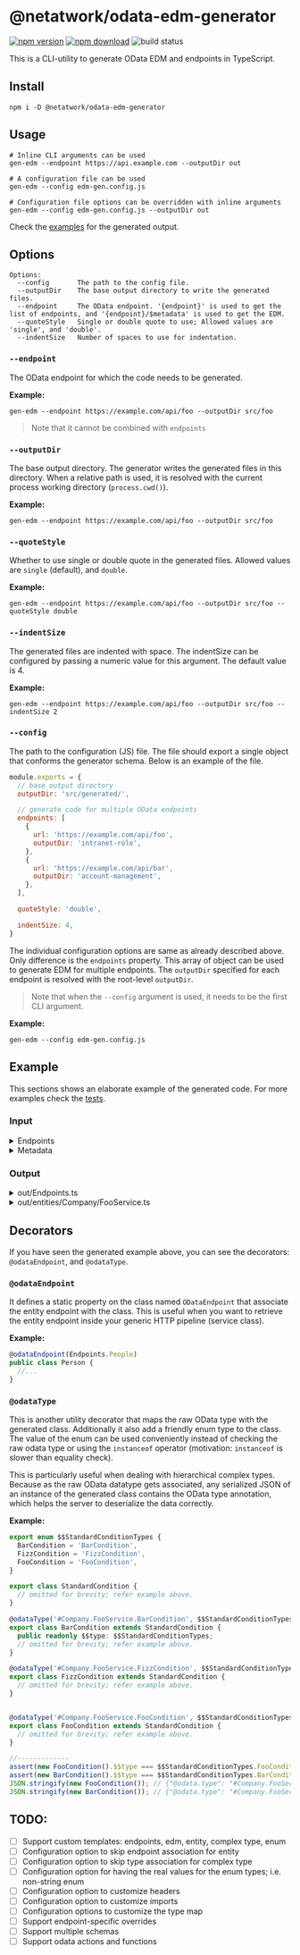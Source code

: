 # @netatwork/odata-edm-generator

[![npm version](https://img.shields.io/npm/v/@netatwork/odata-edm-generator)](https://www.npmjs.com/package/@netatwork/odata-edm-generator)
[![npm download](https://img.shields.io/npm/dt/@netatwork/odata-edm-generator?label=npm%20download)](https://www.npmjs.com/package/@netatwork/odata-edm-generator)
![build status](https://github.com/Netatwork-de/odata-edm-generator/workflows/build/badge.svg)

This is a CLI-utility to generate OData EDM and endpoints in TypeScript.

## Install

```shell
npm i -D @netatwork/odata-edm-generator
```

## Usage

```shell
# Inline CLI arguments can be used
gen-edm --endpoint https://api.example.com --outputDir out

# A configuration file can be used
gen-edm --config edm-gen.config.js

# Configuration file options can be overridden with inline arguments
gen-edm --config edm-gen.config.js --outputDir out
```

Check the [examples](#examples) for the generated output.

## Options

```shell
Options:
  --config       The path to the config file.
  --outputDir    The base output directory to write the generated files.
  --endpoint     The OData endpoint. '{endpoint}' is used to get the list of endpoints, and '{endpoint}/$metadata' is used to get the EDM.
  --quoteStyle   Single or double quote to use; Allowed values are 'single', and 'double'.
  --indentSize   Number of spaces to use for indentation.
```

### `--endpoint`

The OData endpoint for which the code needs to be generated.

**Example:**

```shell
gen-edm --endpoint https://example.com/api/foo --outputDir src/foo
```

> Note that it cannot be combined with `endpoints`

### `--outputDir`

The base output directory.
The generator writes the generated files in this directory.
When a relative path is used, it is resolved with the current process working directory (`process.cwd()`).

**Example:**

```shell
gen-edm --endpoint https://example.com/api/foo --outputDir src/foo
```

### `--quoteStyle`

Whether to use single or double quote in the generated files.
Allowed values are `single` (default), and `double`.

**Example:**

```shell
gen-edm --endpoint https://example.com/api/foo --outputDir src/foo --quoteStyle double
```

### `--indentSize`

The generated files are indented with space.
The indentSize can be configured by passing a numeric value for this argument.
The default value is 4.

**Example:**

```shell
gen-edm --endpoint https://example.com/api/foo --outputDir src/foo --indentSize 2
```

### `--config`

The path to the configuration (JS) file.
The file should export a single object that conforms the generator schema.
Below is an example of the file.

```js
module.exports = {
  // base output directory
  outputDir: 'src/generated/',

  // generate code for multiple OData endpoints
  endpoints: [
    {
      url: 'https://example.com/api/foo',
      outputDir: 'intranet-role',
    },
    {
      url: 'https://example.com/api/bar',
      outputDir: 'account-management',
    },
  ],

  quoteStyle: 'double',

  indentSize: 4,
}
```

The individual configuration options are same as already described above.
Only difference is the `endpoints` property.
This array of object can be used to generate EDM for multiple endpoints.
The `outputDir` specified for each endpoint is resolved with the root-level `outputDir`.

> Note that when the `--config` argument is used, it needs to be the first CLI argument.

**Example:**

```shell
gen-edm --config edm-gen.config.js
```

## Example

This sections shows an elaborate example of the generated code.
For more examples check the [tests](https://github.com/Netatwork-de/odata-edm-generator/tree/main/tests/data).

### Input

<details>
<summary> Endpoints </summary>

```json
{
  "@odata.context": "https://example.com/odata/v4/$metadata",
  "value": [
    {
      "name": "Foos",
      "kind": "EntitySet",
      "url": "Foos"
    },
    {
      "name": "Children",
      "kind": "Singleton",
      "url": "Children"
    },
    {
      "name": "Fizz",
      "kind": "EntitySet",
      "url": "FizzBazz"
    }
  ]
}
```
</details>

<details>
<summary> Metadata </summary>

```xml
<edmx:Edmx xmlns:edmx="http://docs.oasis-open.org/odata/ns/edmx" Version="4.0">
  <edmx:DataServices>
    <Schema xmlns="http://docs.oasis-open.org/odata/ns/edm" Namespace="Company.FooService">
      <EntityType Name="ChildTwo" BaseType="Company.Service.Base">
        <Key>
          <PropertyRef Name="Id" />
        </Key>
        <Property Name="ChildProp11" Type="Edm.Int64" />
        <Property Name="ChildProp12" Type="Edm.SByte" Nullable="false" />
        <Property Name="ChildProp13" Type="Edm.TimeOfDay" Nullable="false" />
        <Property Name="Id" Type="Edm.Int32" Nullable="false" />
      </EntityType>
      <EntityType Name="GrandChild" BaseType="Company.Service.ChildOne">
        <Key>
          <PropertyRef Name="Id" />
        </Key>
        <Property Name="GrandChildProp11" Type="Edm.Int64" />
        <Property Name="GrandChildProp12" Type="Edm.SByte" Nullable="false" />
        <Property Name="GrandChildProp13" Type="Edm.TimeOfDay" Nullable="false" />
        <Property Name="Id" Type="Edm.Int32" Nullable="false" />
      </EntityType>
      <EntityType Name="Foo">
        <Key>
          <PropertyRef Name="Id" />
        </Key>
        <Property Name="StrProp" Type="Edm.String" />
        <Property Name="DateStrProp" Type="Edm.DateTimeOffset" Nullable="false" />
        <Property Name="ByteProp" Type="Edm.Byte" Nullable="false" />
        <Property Name="Id" Type="Edm.Int32" Nullable="false" />
      </EntityType>
      <EntityType Name="Bar">
        <Key>
          <PropertyRef Name="Id" />
        </Key>
        <Property Name="Prop11" Type="Edm.String" />
        <Property Name="Prop12" Type="Edm.DateTime" Nullable="false" />
        <Property Name="Prop13" Type="Edm.Decimal" Nullable="false" />
        <Property Name="Prop14" Type="Edm.Double" />
        <Property Name="Id" Type="Edm.Int32" Nullable="false" />
      </EntityType>
      <EntityType Name="Base">
        <Property Name="BaseProp11" Type="Edm.Duration" />
        <Property Name="BaseProp12" Type="Edm.Float" Nullable="false" />
        <Property Name="BaseProp13" Type="Edm.Guid" Nullable="false" />
        <Property Name="BaseProp14" Type="Edm.Int16" />
      </EntityType>
      <EntityType Name="ChildOne" BaseType="Company.Service.Base">
        <Key>
          <PropertyRef Name="ChildId" />
        </Key>
        <Property Name="ChildProp11" Type="Edm.Int64" />
        <Property Name="ChildProp12" Type="Edm.SByte" Nullable="false" />
        <Property Name="ChildProp13" Type="Edm.TimeOfDay" Nullable="false" />
        <Property Name="ChildId" Type="Edm.Int32" Nullable="false" />
        <NavigationProperty Name="Condition" Type="Company.Service.StandardCondition" />
      </EntityType>
      <EntityType Name="Bazz">
        <Key>
          <PropertyRef Name="Id" />
        </Key>
        <Property Name="BazzProp1" Type="Edm.String" />
        <Property Name="BazzProp2" Type="Edm.Byte" Nullable="false" />
        <Property Name="Id" Type="Edm.Int32" Nullable="false" />
        <Property Name="BarId" Type="Edm.Int32" />
        <NavigationProperty Name="Cp" Type="Company.Service.Interface2" />
        <NavigationProperty Name="Foos" Type="Collection(Company.Service.Foo)" />
        <NavigationProperty Name="Bar" Type="Company.Service.Bar">
          <ReferentialConstraint Property="BarId" ReferencedProperty="Id" />
        </NavigationProperty>
      </EntityType>
      <ComplexType Name="Interface1">
        <Property Name="I1P1" Type="Edm.String" Nullable="false" />
        <Property Name="I1P2" Type="Edm.Int32" />
      </ComplexType>
      <ComplexType Name="Interface2">
        <Property Name="I2P1" Type="Edm.Int32" Nullable="false" />
        <Property Name="I2P2" Type="Edm.Guid" />
      </ComplexType>
      <ComplexType Name="BaseConfiguration">
        <Property Name="BC1P1" Type="Edm.Int32" Nullable="false" />
        <Property Name="BC1P2" Type="Edm.String" />
      </ComplexType>
      <ComplexType Name="FooConfiguration" BaseType="Company.Service.BaseConfiguration">
        <Property Name="FC1P1" Type="Edm.Int32" Nullable="false" />
        <Property Name="FC1P2" Type="Company.Service.Enum1" />
      </ComplexType>
      <ComplexType Name="BarConfiguration" BaseType="Company.Service.BaseConfiguration">
        <Property Name="CBC1P1" Type="Edm.Int32" Nullable="false" />
        <Property Name="CBC1P2" Type="Company.Service.Interface1" />
      </ComplexType>
      <ComplexType Name="StandardCondition" Abstract="true">
        <Property Name="BC1P1" Type="Edm.Int32" Nullable="false" />
        <Property Name="BC1P2" Type="Edm.String" />
      </ComplexType>
      <ComplexType Name="FooCondition" BaseType="Company.Service.StandardCondition">
        <Property Name="FC1P1" Type="Edm.Int32" Nullable="false" />
        <Property Name="FC1P2" Type="Company.Service.Enum1" />
      </ComplexType>
      <ComplexType Name="BarCondition" BaseType="Company.Service.StandardCondition">
        <Property Name="CBC1P1" Type="Edm.Int32" Nullable="false" />
        <Property Name="CBC1P2" Type="Company.Service.Interface1" />
      </ComplexType>
      <ComplexType Name="FizzCondition" BaseType="Company.Service.StandardCondition">
        <Property Name="FC1P1" Type="Edm.Int32" Nullable="false" />
        <Property Name="FC1P2" Type="Company.Service.Interface1" />
        <Property Name="FC1P3" Type="Company.Service.BaseConfiguration" />
      </ComplexType>
      <ComplexType Name="DummyType" Abstract="true">
        <Property Name="Dummy_Do_Not_Use" Type="Edm.String"/>
      </ComplexType>
      <ComplexType Name="BranchOneCondition" BaseType="Company.Service.DummyType" Abstract="true">
        <Property Name="B1C1P1" Type="Edm.Int32" Nullable="false" />
        <Property Name="B1C1P2" Type="Edm.String" />
      </ComplexType>
      <ComplexType Name="B1FooCondition" BaseType="Company.Service.BranchOneCondition">
        <Property Name="FC1P1" Type="Edm.Int32" Nullable="false" />
        <Property Name="FC1P2" Type="Company.Service.Enum1" />
      </ComplexType>
      <ComplexType Name="B1BarCondition" BaseType="Company.Service.BranchOneCondition">
        <Property Name="CBC1P1" Type="Edm.Int32" Nullable="false" />
        <Property Name="CBC1P2" Type="Company.Service.Interface1" />
      </ComplexType>
      <ComplexType Name="B1FizzCondition" BaseType="Company.Service.BranchOneCondition">
        <Property Name="FC1P1" Type="Edm.Int32" Nullable="false" />
        <Property Name="FC1P2" Type="Company.Service.Interface1" />
      </ComplexType>
      <ComplexType Name="BranchTwoCondition" BaseType="Company.Service.DummyType">
        <Property Name="B2C1P1" Type="Edm.Int32" Nullable="false" />
        <Property Name="B2C1P2" Type="Edm.String" />
      </ComplexType>
      <EnumType Name="Enum1">
        <Member Name="Member1" Value="0" />
        <Member Name="Member2" Value="1" />
        <Member Name="Member3" Value="2" />
      </EnumType>
      <EntitySet Name="Foos" EntityType="Company.Service.Foo" />
      <EntitySet Name="Fizz" EntityType="Company.Service.Bazz" />
      <Singleton Name="Children" Type="Company.Service.ChildOne" />
    </Schema>
  </edmx:DataServices>
</edmx:Edmx>
```
</details>

### Output

<details>
<summary>out/Endpoints.ts</summary>

```ts
/**
 * This is a generated file. Please don't change this manually.
 */
export const enum Endpoints {
  Foos = 'Foos',
  Children = 'Children',
  Fizz = 'FizzBazz',
}
```
</details>

<details>
<summary>out/entities/Company/FooService.ts</summary>

```ts
/**
 * This is a generated file. Please don't change this manually.
 */

import {
  Class,
  odataEndpoint,
  odataType,
  odataTypeKey,
  tryCreateModel,
} from '@netatwork/odata-edm-generator';
import {
  Endpoints,
} from '../../Endpoints';

export class Base {

  public static create<TBase extends Base = Base>(this: Class<TBase>, raw: Partial<TBase>): TBase {
    if (raw === undefined || raw === null || raw instanceof this) { return raw as TBase; }
    return new this(
      raw.BaseProp12,
      raw.BaseProp13,
      raw.BaseProp11,
      raw.BaseProp14,
    );
  }

  public constructor(
    public BaseProp12: number,
    public BaseProp13: string,
    public BaseProp11?: string,
    public BaseProp14?: number,
  ) { }
}

@odataEndpoint(Endpoints.Fizz)
export class Bazz {

  public static create<TBazz extends Bazz = Bazz>(this: Class<TBazz>, raw: Partial<TBazz>): TBazz {
    if (raw === undefined || raw === null || raw instanceof this) { return raw as TBazz; }
    return new this(
      raw.Id,
      raw.BazzProp2,
      tryCreateModel(Bar, raw),
      raw.BarId,
      raw.BazzProp1,
      raw.Cp,
      raw.Foos,
    );
  }

  public constructor(
    public Id: number,
    public BazzProp2: number,
    public Bar?: Bar,
    public BarId?: number,
    public BazzProp1?: string,
    public Cp?: Interface2,
    public Foos?: Foo[],
  ) { }
}

@odataEndpoint(Endpoints.Foos)
export class Foo {

  public static create<TFoo extends Foo = Foo>(this: Class<TFoo>, raw: Partial<TFoo>): TFoo {
    if (raw === undefined || raw === null || raw instanceof this) { return raw as TFoo; }
    return new this(
      raw.Id,
      raw.ByteProp,
      raw.DateStrProp,
      raw.StrProp,
    );
  }

  public constructor(
    public Id: number,
    public ByteProp: number,
    public DateStrProp: string,
    public StrProp?: string,
  ) { }
}

export class Bar {

  public static create<TBar extends Bar = Bar>(this: Class<TBar>, raw: Partial<TBar>): TBar {
    if (raw === undefined || raw === null || raw instanceof this) { return raw as TBar; }
    return new this(
      raw.Id,
      raw.Prop12,
      raw.Prop13,
      raw.Prop11,
      raw.Prop14,
    );
  }

  public constructor(
    public Id: number,
    public Prop12: string,
    public Prop13: number,
    public Prop11?: string,
    public Prop14?: number,
  ) { }
}

@odataEndpoint(Endpoints.Children)
// @ts-ignore needed to avoid this issue: https://github.com/microsoft/TypeScript/issues/4628
export class ChildOne extends Base {

  public static create<TChildOne extends ChildOne = ChildOne>(this: Class<TChildOne>, raw: Partial<TChildOne>): TChildOne {
    if (raw === undefined || raw === null || raw instanceof this) { return raw as TChildOne; }
    return new this(
      raw.ChildId,
      raw.BaseProp12,
      raw.BaseProp13,
      raw.ChildProp12,
      raw.ChildProp13,
      raw.BaseProp11,
      raw.BaseProp14,
      raw.ChildProp11,
      tryCreateModel(StandardCondition, raw),
    );
  }

  public constructor(
    public ChildId: number,
    public BaseProp12: number,
    public BaseProp13: string,
    public ChildProp12: number,
    public ChildProp13: string,
    public BaseProp11?: string,
    public BaseProp14?: number,
    public ChildProp11?: number,
    public Condition?: StandardCondition,
  ) {
    super(
      BaseProp12,
      BaseProp13,
      BaseProp11,
      BaseProp14,
    );
  }
}

// @ts-ignore needed to avoid this issue: https://github.com/microsoft/TypeScript/issues/4628
export class ChildTwo extends Base {

  public static create<TChildTwo extends ChildTwo = ChildTwo>(this: Class<TChildTwo>, raw: Partial<TChildTwo>): TChildTwo {
    if (raw === undefined || raw === null || raw instanceof this) { return raw as TChildTwo; }
    return new this(
      raw.Id,
      raw.BaseProp12,
      raw.BaseProp13,
      raw.ChildProp12,
      raw.ChildProp13,
      raw.BaseProp11,
      raw.BaseProp14,
      raw.ChildProp11,
    );
  }

  public constructor(
    public Id: number,
    public BaseProp12: number,
    public BaseProp13: string,
    public ChildProp12: number,
    public ChildProp13: string,
    public BaseProp11?: string,
    public BaseProp14?: number,
    public ChildProp11?: number,
  ) {
    super(
      BaseProp12,
      BaseProp13,
      BaseProp11,
      BaseProp14,
    );
  }
}

// @ts-ignore needed to avoid this issue: https://github.com/microsoft/TypeScript/issues/4628
export class GrandChild extends ChildOne {

  public static create<TGrandChild extends GrandChild = GrandChild>(this: Class<TGrandChild>, raw: Partial<TGrandChild>): TGrandChild {
    if (raw === undefined || raw === null || raw instanceof this) { return raw as TGrandChild; }
    return new this(
      raw.ChildId,
      raw.Id,
      raw.BaseProp12,
      raw.BaseProp13,
      raw.ChildProp12,
      raw.ChildProp13,
      raw.GrandChildProp12,
      raw.GrandChildProp13,
      raw.BaseProp11,
      raw.BaseProp14,
      raw.ChildProp11,
      tryCreateModel(StandardCondition, raw),
      raw.GrandChildProp11,
    );
  }

  public constructor(
    public ChildId: number,
    public Id: number,
    public BaseProp12: number,
    public BaseProp13: string,
    public ChildProp12: number,
    public ChildProp13: string,
    public GrandChildProp12: number,
    public GrandChildProp13: string,
    public BaseProp11?: string,
    public BaseProp14?: number,
    public ChildProp11?: number,
    public Condition?: StandardCondition,
    public GrandChildProp11?: number,
  ) {
    super(
      ChildId,
      BaseProp12,
      BaseProp13,
      ChildProp12,
      ChildProp13,
      BaseProp11,
      BaseProp14,
      ChildProp11,
      Condition,
    );
  }
}

export enum $$BaseConfigurationTypes {
  BarConfiguration = 'BarConfiguration',
  FooConfiguration = 'FooConfiguration',
}

export class BaseConfiguration {

  protected static get derivedTypes(): typeof BaseConfiguration[] {
    return [
      BarConfiguration,
      FooConfiguration,
    ];
  }

  public static create(raw: Partial<BaseConfiguration>): BaseConfiguration {
    if (raw === undefined || raw === null || raw instanceof this) { return raw as BaseConfiguration; }
    const edmType = raw[odataTypeKey];
    const ctor = this.derivedTypes.find((f) => f.canHandle(edmType));
    if (!ctor) {
      return raw as BaseConfiguration;
    }
    const result = new ctor();
    result.initialize(raw);
    return result;
  }

  protected static canHandle(_odataType: string): boolean { return false; }

  public BC1P1: number;
  public BC1P2?: string;
  public readonly $$type: $$BaseConfigurationTypes;

  protected initialize(raw: Partial<BaseConfiguration>) {
    this.BC1P1 = raw.BC1P1;
    this.BC1P2 = raw.BC1P2;
  }
}

export enum $$DummyTypeTypes {
  B1BarCondition = 'B1BarCondition',
  B1FizzCondition = 'B1FizzCondition',
  B1FooCondition = 'B1FooCondition',
  BranchTwoCondition = 'BranchTwoCondition',
}

export class DummyType {

  protected static get derivedTypes(): typeof DummyType[] {
    return [
      B1BarCondition,
      B1FizzCondition,
      B1FooCondition,
      BranchTwoCondition,
    ];
  }

  public static create(raw: Partial<DummyType>): DummyType {
    if (raw === undefined || raw === null || raw instanceof this) { return raw as DummyType; }
    const edmType = raw[odataTypeKey];
    const ctor = this.derivedTypes.find((f) => f.canHandle(edmType));
    if (!ctor) {
      return raw as DummyType;
    }
    const result = new ctor();
    result.initialize(raw);
    return result;
  }

  protected static canHandle(_odataType: string): boolean { return false; }

  public Dummy_Do_Not_Use?: string;
  public readonly $$type: $$DummyTypeTypes;

  protected initialize(raw: Partial<DummyType>) {
    this.Dummy_Do_Not_Use = raw.Dummy_Do_Not_Use;
  }
}

export interface Interface1 {
  I1P1: string;
  I1P2?: number;
}

export interface Interface2 {
  I2P1: number;
  I2P2?: string;
}

export class BranchOneCondition extends DummyType {

  public B1C1P1: number;
  public B1C1P2?: string;

  protected initialize(raw: Partial<BranchOneCondition>) {
    super.initialize(raw);
    this.B1C1P1 = raw.B1C1P1;
    this.B1C1P2 = raw.B1C1P2;
  }
}

@odataType('#Company.FooService.B1BarCondition', $$DummyTypeTypes.B1BarCondition, '$$type')
export class B1BarCondition extends BranchOneCondition {

  public CBC1P1: number;
  public CBC1P2?: Interface1;

  protected initialize(raw: Partial<B1BarCondition>) {
    super.initialize(raw);
    this.CBC1P1 = raw.CBC1P1;
    this.CBC1P2 = raw.CBC1P2;
  }
}

@odataType('#Company.FooService.B1FizzCondition', $$DummyTypeTypes.B1FizzCondition, '$$type')
export class B1FizzCondition extends BranchOneCondition {

  public FC1P1: number;
  public FC1P2?: Interface1;

  protected initialize(raw: Partial<B1FizzCondition>) {
    super.initialize(raw);
    this.FC1P1 = raw.FC1P1;
    this.FC1P2 = raw.FC1P2;
  }
}

@odataType('#Company.FooService.B1FooCondition', $$DummyTypeTypes.B1FooCondition, '$$type')
export class B1FooCondition extends BranchOneCondition {

  public FC1P1: number;
  public FC1P2?: Enum1;

  protected initialize(raw: Partial<B1FooCondition>) {
    super.initialize(raw);
    this.FC1P1 = raw.FC1P1;
    this.FC1P2 = raw.FC1P2;
  }
}

export enum $$StandardConditionTypes {
  BarCondition = 'BarCondition',
  FizzCondition = 'FizzCondition',
  FooCondition = 'FooCondition',
}

export class StandardCondition {

  protected static get derivedTypes(): typeof StandardCondition[] {
    return [
      BarCondition,
      FizzCondition,
      FooCondition,
    ];
  }

  public static create(raw: Partial<StandardCondition>): StandardCondition {
    if (raw === undefined || raw === null || raw instanceof this) { return raw as StandardCondition; }
    const edmType = raw[odataTypeKey];
    const ctor = this.derivedTypes.find((f) => f.canHandle(edmType));
    if (!ctor) {
      return raw as StandardCondition;
    }
    const result = new ctor();
    result.initialize(raw);
    return result;
  }

  protected static canHandle(_odataType: string): boolean { return false; }

  public BC1P1: number;
  public BC1P2?: string;
  public readonly $$type: $$StandardConditionTypes;

  protected initialize(raw: Partial<StandardCondition>) {
    this.BC1P1 = raw.BC1P1;
    this.BC1P2 = raw.BC1P2;
  }
}

@odataType('#Company.FooService.BarCondition', $$StandardConditionTypes.BarCondition, '$$type')
export class BarCondition extends StandardCondition {

  public CBC1P1: number;
  public CBC1P2?: Interface1;

  protected initialize(raw: Partial<BarCondition>) {
    super.initialize(raw);
    this.CBC1P1 = raw.CBC1P1;
    this.CBC1P2 = raw.CBC1P2;
  }
}

@odataType('#Company.FooService.BarConfiguration', $$BaseConfigurationTypes.BarConfiguration, '$$type')
export class BarConfiguration extends BaseConfiguration {

  public CBC1P1: number;
  public CBC1P2?: Interface1;

  protected initialize(raw: Partial<BarConfiguration>) {
    super.initialize(raw);
    this.CBC1P1 = raw.CBC1P1;
    this.CBC1P2 = raw.CBC1P2;
  }
}

@odataType('#Company.FooService.BranchTwoCondition', $$DummyTypeTypes.BranchTwoCondition, '$$type')
export class BranchTwoCondition extends DummyType {

  public B2C1P1: number;
  public B2C1P2?: string;

  protected initialize(raw: Partial<BranchTwoCondition>) {
    super.initialize(raw);
    this.B2C1P1 = raw.B2C1P1;
    this.B2C1P2 = raw.B2C1P2;
  }
}

@odataType('#Company.FooService.FizzCondition', $$StandardConditionTypes.FizzCondition, '$$type')
export class FizzCondition extends StandardCondition {

  public FC1P1: number;
  public FC1P2?: Interface1;
  public FC1P3?: BaseConfiguration;

  protected initialize(raw: Partial<FizzCondition>) {
    super.initialize(raw);
    this.FC1P1 = raw.FC1P1;
    this.FC1P2 = raw.FC1P2;
    this.FC1P3 = tryCreateModel(BaseConfiguration, raw);
  }
}

@odataType('#Company.FooService.FooCondition', $$StandardConditionTypes.FooCondition, '$$type')
export class FooCondition extends StandardCondition {

  public FC1P1: number;
  public FC1P2?: Enum1;

  protected initialize(raw: Partial<FooCondition>) {
    super.initialize(raw);
    this.FC1P1 = raw.FC1P1;
    this.FC1P2 = raw.FC1P2;
  }
}

@odataType('#Company.FooService.FooConfiguration', $$BaseConfigurationTypes.FooConfiguration, '$$type')
export class FooConfiguration extends BaseConfiguration {

  public FC1P1: number;
  public FC1P2?: Enum1;

  protected initialize(raw: Partial<FooConfiguration>) {
    super.initialize(raw);
    this.FC1P1 = raw.FC1P1;
    this.FC1P2 = raw.FC1P2;
  }
}

export enum Enum1 {
  Member1 = 'Member1',
  Member2 = 'Member2',
  Member3 = 'Member3',
}
```
</details>

## Decorators

If you have seen the generated example above, you can see the decorators: `@odataEndpoint`, and `@odataType`.

### `@odataEndpoint`

It defines a static property on the class named `ODataEndpoint` that associate the entity endpoint with the class.
This is useful when you want to retrieve the entity endpoint inside your generic HTTP pipeline (service class).

**Example:**

```ts
@odataEndpoint(Endpoints.People)
public class Person {
  //...
}
```

### `@odataType`

This is another utility decorator that maps the raw OData type with the generated class.
Additionally it also add a friendly enum type to the class.
The value of the enum can be used conveniently instead of checking the raw odata type or using the `instanceof` operator (motivation: `instanceof` is slower than equality check).

This is particularly useful when dealing with hierarchical complex types.
Because as the raw OData datatype gets associated, any serialized JSON of an instance of the generated class contains the OData type annotation, which helps the server to deserialize the data correctly.

**Example:**

```ts
export enum $$StandardConditionTypes {
  BarCondition = 'BarCondition',
  FizzCondition = 'FizzCondition',
  FooCondition = 'FooCondition',
}

export class StandardCondition {
  // omitted for brevity; refer example above.
}

@odataType('#Company.FooService.BarCondition', $$StandardConditionTypes.BarCondition, '$$type')
export class BarCondition extends StandardCondition {
  public readonly $$type: $$StandardConditionTypes;
  // omitted for brevity; refer example above.
}

@odataType('#Company.FooService.FizzCondition', $$StandardConditionTypes.FizzCondition, '$$type')
export class FizzCondition extends StandardCondition {
  // omitted for brevity; refer example above.
}


@odataType('#Company.FooService.FooCondition', $$StandardConditionTypes.FooCondition, '$$type')
export class FooCondition extends StandardCondition {
  // omitted for brevity; refer example above.
}

//-------------
assert(new FooCondition().$$type === $$StandardConditionTypes.FooCondition);
assert(new BarCondition().$$type === $$StandardConditionTypes.BarCondition);
JSON.stringify(new FooCondition()); // {"@odata.type": "#Company.FooService.FooCondition", ... }
JSON.stringify(new BarCondition()); // {"@odata.type": "#Company.FooService.BarCondition", ... }
```

## TODO:

- [ ] Support custom templates: endpoints, edm, entity, complex type, enum
- [ ] Configuration option to skip endpoint association for entity
- [ ] Configuration option to skip type association for complex type
- [ ] Configuration option for having the real values for the enum types; i.e. non-string enum
- [ ] Configuration option to customize headers
- [ ] Configuration option to customize imports
- [ ] Configuration options to customize the type map
- [ ] Support endpoint-specific overrides
- [ ] Support multiple schemas
- [ ] Support odata actions and functions